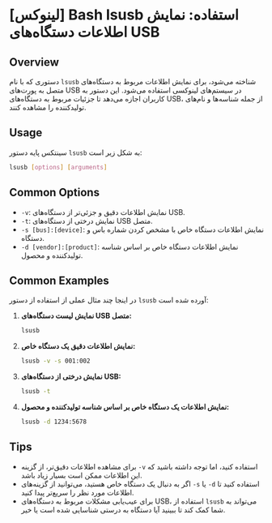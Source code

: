 # [لینوکس] Bash lsusb استفاده: نمایش اطلاعات دستگاه‌های USB

## Overview
دستوری که با نام `lsusb` شناخته می‌شود، برای نمایش اطلاعات مربوط به دستگاه‌های متصل به پورت‌های USB در سیستم‌های لینوکسی استفاده می‌شود. این دستور به کاربران اجازه می‌دهد تا جزئیات مربوط به دستگاه‌های USB، از جمله شناسه‌ها و نام‌های تولیدکننده را مشاهده کنند.

## Usage
سینتکس پایه دستور `lsusb` به شکل زیر است:

```bash
lsusb [options] [arguments]
```

## Common Options
- `-v`: نمایش اطلاعات دقیق و جزئی‌تر از دستگاه‌های USB.
- `-t`: نمایش درختی از دستگاه‌های USB متصل.
- `-s [bus]:[device]`: نمایش اطلاعات دستگاه خاص با مشخص کردن شماره باس و دستگاه.
- `-d [vendor]:[product]`: نمایش اطلاعات دستگاه خاص بر اساس شناسه تولیدکننده و محصول.

## Common Examples
در اینجا چند مثال عملی از استفاده از دستور `lsusb` آورده شده است:

1. **نمایش لیست دستگاه‌های USB متصل:**
   ```bash
   lsusb
   ```

2. **نمایش اطلاعات دقیق یک دستگاه خاص:**
   ```bash
   lsusb -v -s 001:002
   ```

3. **نمایش درختی از دستگاه‌های USB:**
   ```bash
   lsusb -t
   ```

4. **نمایش اطلاعات یک دستگاه خاص بر اساس شناسه تولیدکننده و محصول:**
   ```bash
   lsusb -d 1234:5678
   ```

## Tips
- برای مشاهده اطلاعات دقیق‌تر، از گزینه `-v` استفاده کنید، اما توجه داشته باشید که این اطلاعات ممکن است بسیار زیاد باشد.
- اگر به دنبال یک دستگاه خاص هستید، می‌توانید از گزینه‌های `-s` یا `-d` استفاده کنید تا اطلاعات مورد نظر را سریع‌تر پیدا کنید.
- برای عیب‌یابی مشکلات مربوط به دستگاه‌های USB، استفاده از `lsusb` می‌تواند به شما کمک کند تا ببینید آیا دستگاه به درستی شناسایی شده است یا خیر.
